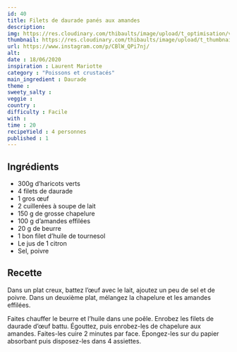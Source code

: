 ```yaml
---
id: 40
title: Filets de daurade panés aux amandes
description: 
img: https://res.cloudinary.com/thibaults/image/upload/t_optimisation/v1600461008/Recipes/20200618_daurade.jpg
thumbnail: https://res.cloudinary.com/thibaults/image/upload/t_thumbnail_josie/v1600461008/Recipes/20200618_daurade.jpg
url: https://www.instagram.com/p/CBlW_QPi7nj/
alt: 
date : 18/06/2020
inspiration : Laurent Mariotte
category : "Poissons et crustacés"
main_ingredient : Daurade
theme : 
sweety_salty : 
veggie : 
country :
difficulty : Facile
with : 
time : 20
recipeYield : 4 personnes
published : 1
---
```


## Ingrédients
 - 300g d’haricots verts
 - 4 filets de daurade
 - 1 gros œuf
 - 2 cuillerées à soupe de lait
 - 150 g de grosse chapelure
 - 100 g d’amandes effilées
 - 20 g de beurre
 - 1 bon filet d’huile de tournesol
 - Le jus de 1 citron
 - Sel, poivre

## Recette
Dans un plat creux, battez l’œuf avec le lait, ajoutez un peu de sel et de poivre. Dans un deuxième plat, mélangez la chapelure et les amandes effilées.

Faites chauffer le beurre et l’huile dans une poêle. Enrobez les filets de daurade d’œuf battu. Égouttez, puis enrobez-les de chapelure aux amandes. Faites-les cuire 2 minutes par face. Épongez-les sur du papier absorbant puis disposez-les dans 4 assiettes.